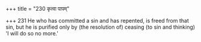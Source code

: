 +++
title = "230 कृत्वा पापम्"

+++
231	He who has committed a sin and has repented, is freed from that sin, but he is purified only by (the resolution of) ceasing (to sin and thinking) 'I will do so no more.'